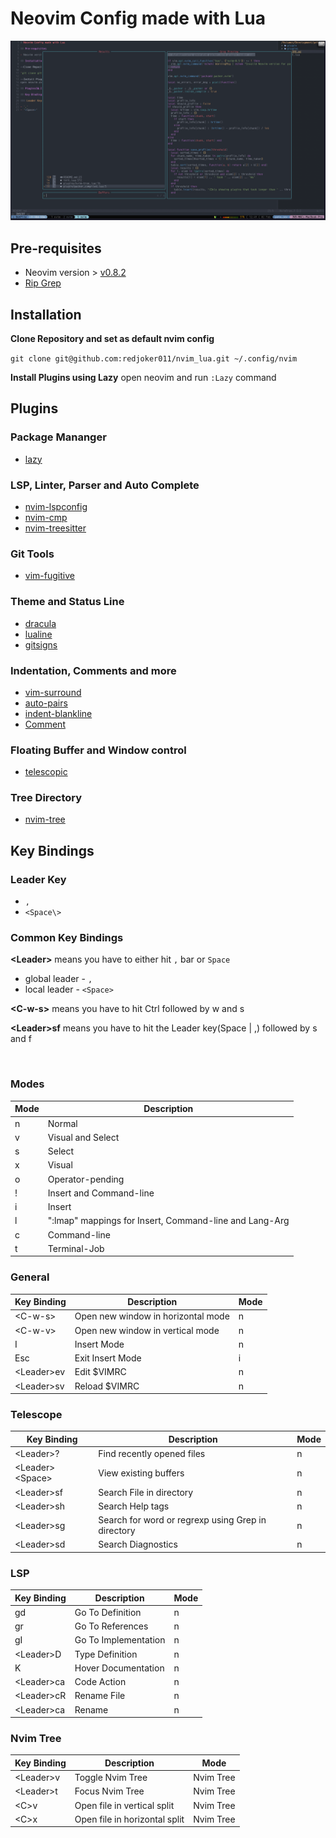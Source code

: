 # Neovim Config made with Lua

![Preview](./doc_images/preview.png)

## Pre-requisites

- Neovim version > [v0.8.2](https://github.com/neovim/neovim/wiki/Installing-Neovim)
- [Rip Grep](https://github.com/BurntSushi/ripgrep)

## Installation

**Clone Repository and set as default nvim config**

`git clone git@github.com:redjoker011/nvim_lua.git ~/.config/nvim`

**Install Plugins using Lazy**
open neovim and run `:Lazy` command

## Plugins

### Package Mananger
- [lazy](https://github.com/folke/lazy.nvim)

### LSP, Linter, Parser and Auto Complete
- [nvim-lspconfig](https://github.com/neovim/nvim-lspconfig)
- [nvim-cmp](https://github.com/hrsh7th/nvim-cmp)
- [nvim-treesitter](https://github.com/nvim-treesitter/nvim-treesitter)

### Git Tools
- [vim-fugitive](https://github.com/tpope/vim-fugitive)

### Theme and Status Line
- [dracula](https://github.com/maxmx03/dracula.nvim)
- [lualine](https://github.com/nvim-lualine/lualine.nvim)
- [gitsigns](https://github.com/lewis6991/gitsigns.nvim)

### Indentation, Comments and more
- [vim-surround](https://github.com/tpope/vim-surround)
- [auto-pairs](https://github.com/jiangmiao/auto-pairs)
- [indent-blankline](https://github.com/lukas-reineke/indent-blankline.nvim)
- [Comment](https://github.com/numToStr/Comment.nvim)

### Floating Buffer and Window control
- [telescopic](https://github.com/nvim-telescope/telescope.nvim)

### Tree Directory
- [nvim-tree](https://github.com/nvim-tree/nvim-tree.lua)

## Key Bindings

### Leader Key 

- `,`
- `<Space\>`

### Common Key Bindings


**<Leader\>** means you have to either hit `,` bar or `Space`
 - global leader - `,`
 - local leader - `<Space>`

**<C-w-s\>** means you have to hit Ctrl followed by w and s

**<Leader\>sf**  means you have to hit the Leader key(Space | ,) followed by s and f

<br>

### Modes

| Mode | Description                                            |
| ---- | ------------------------------------------------------ |
| n    | Normal                                                 |
| v    | Visual and Select                                      |
| s    | Select                                                 |
| x    | Visual                                                 |
| o    | Operator-pending                                       |
| !    | Insert and Command-line                                |
| i    | Insert                                                 |
| l    | ":lmap" mappings for Insert, Command-line and Lang-Arg |
| c    | Command-line                                           |
| t    | Terminal-Job                                           |

### General

| Key Binding | Description                        | Mode |
| ----------- | ---------------------------------- | ---- |
| <C-w-s\>    | Open new window in horizontal mode | n    |
| <C-w-v\>    | Open new window in vertical mode   | n    |
| I           | Insert Mode                        | n    |
| Esc         | Exit Insert Mode                   | i    |
| <Leader\>ev | Edit $VIMRC                        | n    |
| <Leader\>sv | Reload $VIMRC                      | n    |

### Telescope

| Key Binding       | Description                                        | Mode |
| ----------------- | -------------------------------------------------- | ---- |
| <Leader\>?        | Find recently opened files                         | n    |
| <Leader\><Space\> | View existing buffers                              | n    |
| <Leader\>sf       | Search File in directory                           | n    |
| <Leader\>sh       | Search Help tags                                   | n    |
| <Leader\>sg       | Search for word or regrexp using Grep in directory | n    |
| <Leader\>sd       | Search Diagnostics                                 | n    |

### LSP

| Key Binding | Description          | Mode |
| ----------- | -------------------- | ---- |
| gd          | Go To Definition     | n    |
| gr          | Go To References     | n    |
| gI          | Go To Implementation | n    |
| <Leader\>D  | Type Definition      | n    |
| K           | Hover Documentation  | n    |
| <Leader\>ca | Code Action          | n    |
| <Leader\>cR | Rename File          | n    |
| <Leader\>ca | Rename               | n    |

### Nvim Tree

| Key Binding | Description                   | Mode      |
| ----------- | ----------------------------- | --------- |
| <Leader\>v  | Toggle Nvim Tree              | Nvim Tree |
| <Leader\>t  | Focus Nvim Tree               | Nvim Tree |
| <C\>v       | Open file in vertical split   | Nvim Tree |
| <C\>x       | Open file in horizontal split | Nvim Tree |
